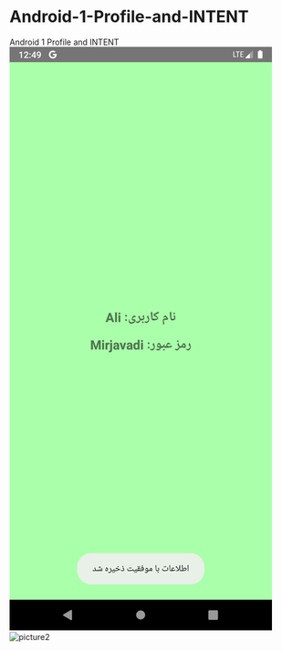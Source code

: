 # Android-1-Profile-and-INTENT
Android 1 Profile and INTENT
![picture1](https://github.com/alimirjavadi/Android-1-Profile-and-INTENT/blob/main/image.png)
![picture2](https://github.com/alimirjavadi/Android-1-Profile-and-INTENT/blob/main/image1.jpg)
